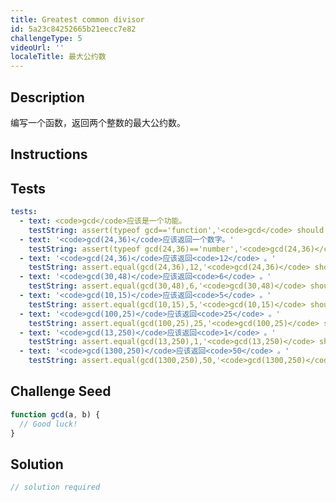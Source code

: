 ```yaml
---
title: Greatest common divisor
id: 5a23c84252665b21eecc7e82
challengeType: 5
videoUrl: ''
localeTitle: 最大公约数
---
```


## Description
<section id="description">编写一个函数，返回两个整数的最大公约数。 </section>

## Instructions
<section id="instructions">
</section>

## Tests
<section id='tests'>

```yml
tests:
  - text: <code>gcd</code>应该是一个功能。
    testString: assert(typeof gcd=='function','<code>gcd</code> should be a function.');
  - text: '<code>gcd(24,36)</code>应该返回一个数字。'
    testString: assert(typeof gcd(24,36)=='number','<code>gcd(24,36)</code> should return a number.');
  - text: '<code>gcd(24,36)</code>应该返回<code>12</code> 。'
    testString: assert.equal(gcd(24,36),12,'<code>gcd(24,36)</code> should return <code>12</code>.');
  - text: '<code>gcd(30,48)</code>应该返回<code>6</code> 。'
    testString: assert.equal(gcd(30,48),6,'<code>gcd(30,48)</code> should return <code>6</code>.');
  - text: '<code>gcd(10,15)</code>应该返回<code>5</code> 。'
    testString: assert.equal(gcd(10,15),5,'<code>gcd(10,15)</code> should return <code>5</code>.');
  - text: '<code>gcd(100,25)</code>应该返回<code>25</code> 。'
    testString: assert.equal(gcd(100,25),25,'<code>gcd(100,25)</code> should return <code>25</code>.');
  - text: '<code>gcd(13,250)</code>应该返回<code>1</code> 。'
    testString: assert.equal(gcd(13,250),1,'<code>gcd(13,250)</code> should return <code>1</code>.');
  - text: '<code>gcd(1300,250)</code>应该返回<code>50</code> 。'
    testString: assert.equal(gcd(1300,250),50,'<code>gcd(1300,250)</code> should return <code>50</code>.');

```

</section>

## Challenge Seed
<section id='challengeSeed'>

<div id='js-seed'>

```js
function gcd(a, b) {
  // Good luck!
}

```

</div>



</section>

## Solution
<section id='solution'>

```js
// solution required
```
</section>
